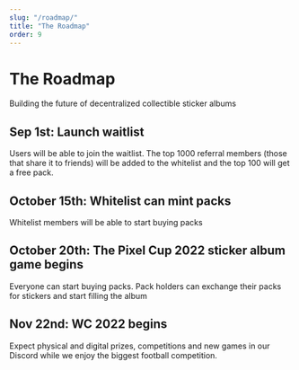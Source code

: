 ```yaml
---
slug: "/roadmap/"
title: "The Roadmap"
order: 9
---
```

# The Roadmap
Building the future of decentralized collectible sticker albums 

## Sep 1st: Launch waitlist
Users will be able to join the waitlist. The top 1000 referral members (those that share it to friends) will be added to the whitelist and the top 100 will get a free pack.

## October 15th: Whitelist can mint packs
Whitelist members will be able to start buying packs

## October 20th: The Pixel Cup 2022 sticker album game begins
Everyone can start buying packs. Pack holders can exchange their packs for stickers and start filling the album

## Nov 22nd: WC 2022 begins
Expect physical and digital prizes, competitions and new games in our Discord while we enjoy the biggest football competition.